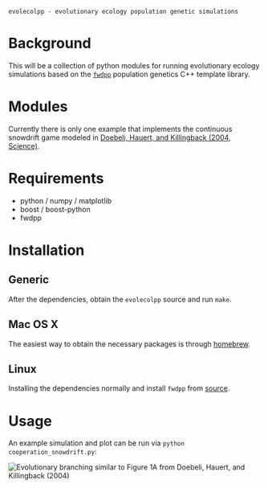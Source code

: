 
	evolecolpp - evolutionary ecology population genetic simulations 

# Background

This will be a collection of python modules for running evolutionary ecology simulations based on the [`fwdpp`](http://github.com/molpopgen/fwdpp) population genetics C++ template library.

# Modules

Currently there is only one example that implements the continuous snowdrift game modeled in [Doebeli, Hauert, and Killingback (2004, Science)](http://dx.doi.org/10.1126/science.1101456).

# Requirements

- python / numpy / matplotlib
- boost / boost-python
- fwdpp

# Installation

## Generic

After the dependencies, obtain the `evolecolpp` source and run `make`.

## Mac OS X

The easiest way to obtain the necessary packages is through [homebrew](http://github.com/Homebrew/homebrew).

## Linux

Installing the dependencies normally and install `fwdpp` from [source](http://github.com/molpopgen/fwdpp).

# Usage

An example simulation and plot can be run via `python cooperation_snowdrift.py`:

![Evolutionary branching similar to Figure 1A from Doebeli, Hauert, and Killingback (2004)](https://raw.github.com/vancleve/evolecolpp/master/snowdrift_branching.png)
